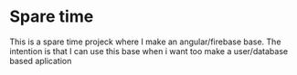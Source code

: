# Spare time
This is a spare time projeck where I make an angular/firebase base. The intention is that I can use this base when i want too make a user/database based aplication
